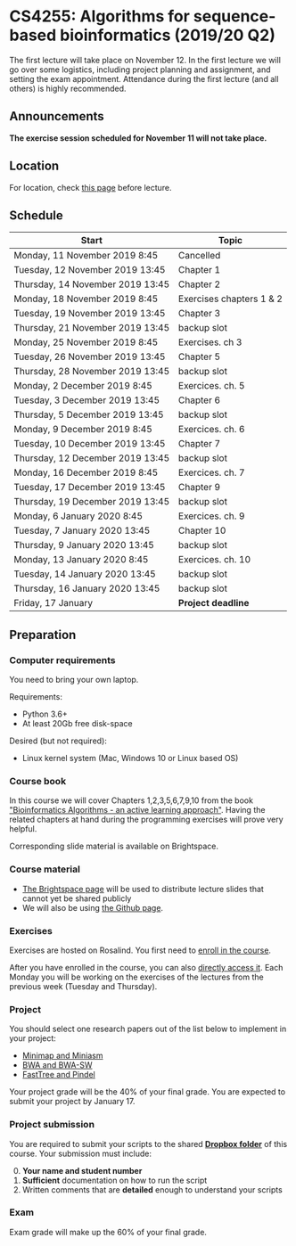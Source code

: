 # CS4255: Algorithms for sequence-based bioinformatics (2019/20 Q2) #


The first lecture will take place on November 12. In the first lecture we will go over some logistics, including project planning and assignment, and setting the exam appointment. Attendance during the first lecture (and all others) is highly recommended.

## Announcements
**The exercise session scheduled for November 11 will not take place.**

## Location

For location, check [this page](https://mytimetable.tudelft.nl/) before lecture.

## Schedule

Start | 	Topic
---|---
Monday, 11 November 2019 8:45 	|  Cancelled
Tuesday, 12 November 2019 13:45	 	|  Chapter 1
Thursday, 14 November 2019 13:45	 	|  Chapter 2
Monday, 18 November 2019 8:45	 	|  Exercises chapters 1 & 2
Tuesday, 19 November 2019 13:45	 	|  Chapter 3
Thursday, 21 November 2019 13:45	 	|  backup slot
Monday, 25 November 2019 8:45	 	|  Exercises. ch 3
Tuesday, 26 November 2019 13:45	 	|  Chapter 5
Thursday, 28 November 2019 13:45	 	|  backup slot
Monday, 2 December 2019 8:45	 	|  Exercices. ch. 5 
Tuesday, 3 December 2019 13:45	 	|  Chapter 6
Thursday, 5 December 2019 13:45	 	|  backup slot
Monday, 9 December 2019 8:45	 	|  Exercices. ch. 6 
Tuesday, 10 December 2019 13:45	 	|  Chapter 7
Thursday, 12 December 2019 13:45	 	|  backup slot
Monday, 16 December 2019 8:45	 	|  Exercices. ch. 7
Tuesday, 17 December 2019 13:45	 	|  Chapter 9
Thursday, 19 December 2019 13:45	 	|  backup slot
Monday, 6 January 2020 8:45	 	|  Exercices. ch. 9
Tuesday, 7 January 2020 13:45	 	|  Chapter 10
Thursday, 9 January 2020 13:45	 	|  backup slot
Monday, 13 January 2020 8:45	 	|  Exercices. ch. 10
Tuesday, 14 January 2020 13:45	 	|  backup slot
Thursday, 16 January 2020 13:45	 	|  backup slot
Friday, 17 January	 	|  **Project deadline**

## Preparation
### Computer requirements
You need to bring your own laptop. 

Requirements: 
* Python 3.6+
* At least 20Gb free disk-space

Desired (but not required): 
* Linux kernel system (Mac, Windows 10 or Linux based OS)

### Course book
In this course we will cover Chapters 1,2,3,5,6,7,9,10 from the book ["Bioinformatics Algorithms - an active learning approach"][book]. Having the related chapters at hand during the programming exercises will prove very helpful.

Corresponding slide material is available on Brightspace.

### Course material

- [The Brightspace page][bs] will be used to distribute lecture slides that cannot yet be shared publicly
- We will also be using [the Github page](https://abeellab.github.io/cs4255/).

### Exercises 
Exercises are hosted on Rosalind. You first need to [enroll in the course](http://rosalind.info/classes/enroll/9c5fec1841/).

After you have enrolled in the course, you can also [directly access it][ex]. Each Monday you will be working on the exercises of the lectures from the previous week (Tuesday and Thursday). 

### Project
You should select one research papers out of the list below to implement in your project:
- [Minimap and Miniasm][minimap]
- [BWA and BWA-SW][bwa]
- [FastTree and Pindel][fastpin]

Your project grade will be the 40% of your final grade. You are expected to submit your project by January 17.

### Project submission

You are required to submit your scripts to the shared __[Dropbox folder](https://www.dropbox.com/request/lN9nsHxnbUisEs6m5vsP)__ of this course. Your submission must include:

0. **Your name and student number**
1. __Sufficient__ documentation on how to run the script 
2. Written comments that are __detailed__ enough to understand your scripts

### Exam
Exam grade will make up the 60% of your final grade.



[bs]: https://brightspace.tudelft.nl/d2l/home/212966
[ex]: http://rosalind.info/classes/661/
[book]: http://bioinformaticsalgorithms.com/
[minimap]: https://abeellab.github.io/cs4255/minimap-doc.html
[bwa]: https://abeellab.github.io/cs4255/bwa-doc.html
[fastpin]: https://abeellab.github.io/cs4255/fastpin-doc.html
